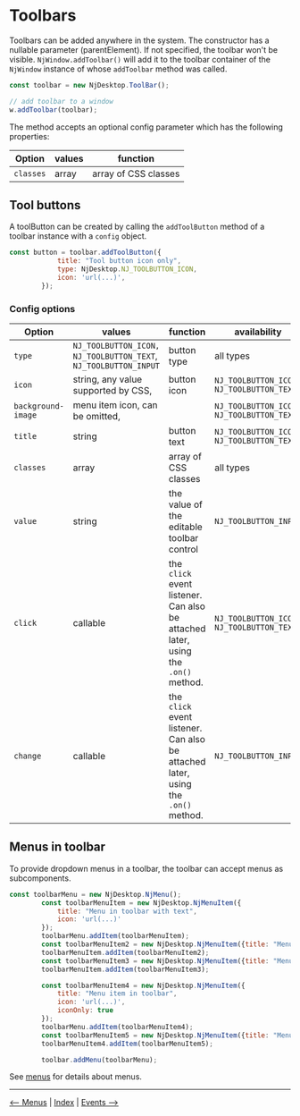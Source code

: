 # Toolbars

Toolbars can be added anywhere in the system. The constructor has a nullable parameter (parentElement). If not specified, the toolbar won't be visible. `NjWindow.addToolbar()` will add it to the toolbar container of the `NjWindow` instance of whose `addToolbar` method was called.

```javascript
const toolbar = new NjDesktop.ToolBar();

// add toolbar to a window
w.addToolbar(toolbar);
```

The method accepts an optional config parameter which has the following properties:

| Option | values | function |
| ------ | ------ | -------- |
| `classes` | array | array of CSS classes |

## Tool buttons

A toolButton can be created by calling the `addToolButton` method of a toolbar instance with a `config` object.

```javascript
const button = toolbar.addToolButton({
            title: "Tool button icon only",
            type: NjDesktop.NJ_TOOLBUTTON_ICON,
            icon: 'url(...)',
        });
```

### Config options

| Option | values | function | availability |
| ------ | ------ | -------- | ------------- |
| `type` | `NJ_TOOLBUTTON_ICON, NJ_TOOLBUTTON_TEXT`, `NJ_TOOLBUTTON_INPUT` | button type | all types
| `icon` | string, any value supported by CSS, | button icon | `NJ_TOOLBUTTON_ICON, NJ_TOOLBUTTON_TEXT`
|`background-image` | menu item icon, can be omitted, | |`NJ_TOOLBUTTON_ICON, NJ_TOOLBUTTON_TEXT`
| `title` | string | button text | `NJ_TOOLBUTTON_ICON, NJ_TOOLBUTTON_TEXT`
| `classes` | array | array of CSS classes | all types
| `value` | string | the value of the editable toolbar control | `NJ_TOOLBUTTON_INPUT`
| `click` | callable | the `click` event listener. Can also be attached later, using the `.on()` method. | `NJ_TOOLBUTTON_ICON, NJ_TOOLBUTTON_TEXT`
| `change` | callable | the `click` event listener. Can also be attached later, using the `.on()` method. | `NJ_TOOLBUTTON_INPUT`


## Menus in toolbar

To provide dropdown menus in a toolbar, the toolbar can accept menus as subcomponents.

```javascript
const toolbarMenu = new NjDesktop.NjMenu();
        const toolbarMenuItem = new NjDesktop.NjMenuItem({
            title: "Menu in toolbar with text", 
            icon: 'url(...)'
        });
        toolbarMenu.addItem(toolbarMenuItem);
        const toolbarMenuItem2 = new NjDesktop.NjMenuItem({title: "Menu item 2"})
        toolbarMenuItem.addItem(toolbarMenuItem2);
        const toolbarMenuItem3 = new NjDesktop.NjMenuItem({title: "Menu item 3"})
        toolbarMenuItem.addItem(toolbarMenuItem3);

        const toolbarMenuItem4 = new NjDesktop.NjMenuItem({
            title: "Menu item in toolbar", 
            icon: 'url(...)',
            iconOnly: true
        });
        toolbarMenu.addItem(toolbarMenuItem4);
        const toolbarMenuItem5 = new NjDesktop.NjMenuItem({title: "Menu item 2"})
        toolbarMenuItem4.addItem(toolbarMenuItem5);

        toolbar.addMenu(toolbarMenu);
```

See [menus](./menus.md) for details about menus.

---
[<-- Menus](./menus.md) |
[Index](./index.md) |
[Events -->](./events.md)